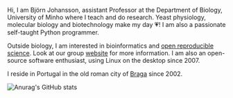 Hi, I am Björn Johansson, assistant Professor at the Department of Biology, University of Minho where I teach and do research. Yeast physiology, molecular biology and biotechnology make my day :heartpulse:! I am also a passionate self-taught Python programmer.

Outside biology, I am interested in bioinformatics and [open reproducible science](https://datascience.stanford.edu/news/center-open-and-reproducible-science-cores-fall-lecture-series). Look at our group [website](https://metabolicengineeringgroupcbma.github.io) for more information. I am also an open-source software enthusiast, using Linux on the desktop since 2007.

I reside in Portugal in the old roman city of [Braga](https://en.wikipedia.org/wiki/Braga) since 2002.


![Anurag's GitHub stats](https://github-readme-stats.vercel.app/api?username=bjornfjohansson)


<!--
**BjornFJohansson/BjornFJohansson** is a ✨ _special_ ✨ repository because its `README.md` (this file) appears on your GitHub profile.

Here are some ideas to get you started:

- 🔭 I’m currently working on ...
- 🌱 I’m currently learning ...
- 👯 I’m looking to collaborate on ...
- 🤔 I’m looking for help with ...
- 💬 Ask me about ...
- 📫 How to reach me: ...
- 😄 Pronouns: ...
- ⚡ Fun fact: ...
-->
